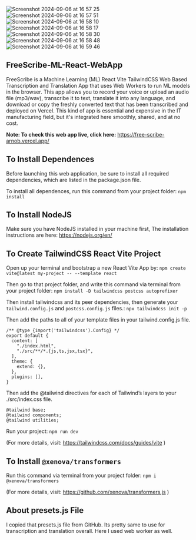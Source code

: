 
![Screenshot 2024-09-06 at 16 57 25](https://github.com/user-attachments/assets/d6d0c53e-5b3e-4d49-b6e8-1dfbc6808a0f) ![Screenshot 2024-09-06 at 16 57 51](https://github.com/user-attachments/assets/ce94c628-8103-44d0-ae0e-4f7dc184f404) ![Screenshot 2024-09-06 at 16 58 10](https://github.com/user-attachments/assets/794bde3c-d08d-43cc-9e49-eb44033fe4a6) ![Screenshot 2024-09-06 at 16 58 17](https://github.com/user-attachments/assets/3ae53a9c-7908-4e09-bdbf-0e922a436789) ![Screenshot 2024-09-06 at 16 58 30](https://github.com/user-attachments/assets/77398251-b28d-4194-a27c-52690589d3bf) ![Screenshot 2024-09-06 at 16 58 48](https://github.com/user-attachments/assets/cf804485-b6ad-4fa3-8040-9a26fe7845b9) ![Screenshot 2024-09-06 at 16 59 46](https://github.com/user-attachments/assets/98b2b40f-d2fc-4c03-bead-d80b91fc1ed9)


## FreeScribe-ML-React-WebApp

FreeScribe is a Machine Learning (ML) React Vite TailwindCSS Web Based Transcription and Translation App that uses Web Workers to run ML models in the browser. This app allows you to record your voice or upload an audio file (mp3/wav), transcribe it to text, translate it into any language, and download or copy the freshly converted text that has been transcribed and deployed on Vercel. This kind of app is essential and expensive in the IT manufacturing field, but it's integrated here smoothly, shared, and at no cost.

**Note: To check this web app live, click here:** https://free-scribe-arnob.vercel.app/

## To Install Dependences

Before launching this web application, be sure to install all required dependencies, which are listed in the package.json file.

To install all dependences, run this command from your project folder: `npm install`

## To Install NodeJS

Make sure you have NodeJS installed in your machine first, The installation instructions are here: https://nodejs.org/en/

## To Create TailwindCSS React Vite Project

Open up your terminal and bootstrap a new React Vite App by: `npm create vite@latest my-project -- --template react`

Then go to that project folder, and write this command via terminal from your project folder: `npm install -D tailwindcss postcss autoprefixer`

Then install tailwindcss and its peer dependencies, then generate your `tailwind.config.js` and `postcss.config.js` files.: `npx tailwindcss init -p`

Then add the paths to all of your template files in your tailwind.config.js file.

```
/** @type {import('tailwindcss').Config} */
export default {
  content: [
    "./index.html",
    "./src/**/*.{js,ts,jsx,tsx}",
  ],
  theme: {
    extend: {},
  },
  plugins: [],
}
```

Then add the @tailwind directives for each of Tailwind’s layers to your ./src/index.css file.

```
@tailwind base;
@tailwind components;
@tailwind utilities;
```

Run your project: `npm run dev`

(For more details, visit: https://tailwindcss.com/docs/guides/vite )

## To Install `@xenova/transformers`

Run this command via terminal from your project folder: `npm i @xenova/transformers`

(For more details, visit: https://github.com/xenova/transformers.js )

## About presets.js File

I copied that presets.js file from GitHub. Its pretty same to use for transcription and translation overall. Here I used web worker as well.

